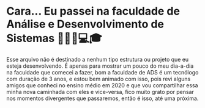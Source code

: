 # Cara... Eu passei na faculdade de Análise e Desenvolvimento de Sistemas 👨🏽‍💻💻🎓

Esse arquivo não é destinado a nenhum tipo estrutura ou projeto que eu esteja desenvolvendo. É apenas para mostrar um pouco do meu dia-a-dia na faculdade que comecei a fazer, bom a faculdade de ADS é um tecnólogo com duração de 3 anos, e estou bem animado com isso, pois revi alguns amigos que conheci no ensino médio em 2020 e que vou compartilhar essa minha nova caminhada com eles e vice-versa, fico muito grato por pensar nos momentos divergentes que passaremos, então é isso, até uma próxima.

